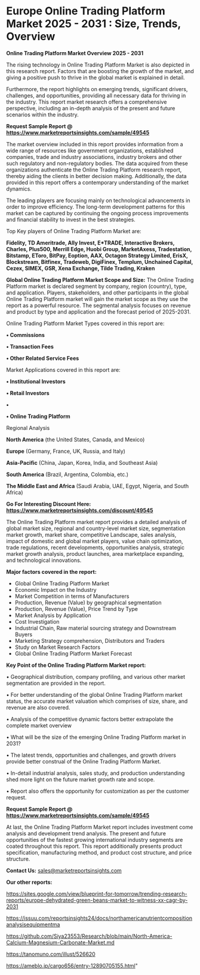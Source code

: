 # Europe Online Trading Platform Market 2025 - 2031 : Size, Trends, Overview

<Strong> Online Trading Platform Market Overview 2025 - 2031</strong>

The rising technology in Online Trading Platform Market is also depicted in this research report. Factors that are boosting the growth of the market, and giving a positive push to thrive in the global market is explained in detail.

Furthermore, the report highlights on emerging trends, significant drivers, challenges, and opportunities, providing all necessary data for thriving in the industry. This report market research offers a comprehensive perspective, including an in-depth analysis of the present and future scenarios within the industry.

<strong>Request Sample Report @ <a href=https://www.marketreportsinsights.com/sample/49545>https://www.marketreportsinsights.com/sample/49545</a></strong>

The market overview included in this report provides information from a wide range of resources like government organizations, established companies, trade and industry associations, industry brokers and other such regulatory and non-regulatory bodies. The data acquired from these organizations authenticate the Online Trading Platform research report, thereby aiding the clients in better decision making. Additionally, the data provided in this report offers a contemporary understanding of the market dynamics.

The leading players are focusing mainly on technological advancements in order to improve efficiency. The long-term development patterns for this market can be captured by continuing the ongoing process improvements and financial stability to invest in the best strategies.

Top Key players of Online Trading Platform Market are:

<strong>Fidelity, TD Ameritrade, Ally Invest, E*TRADE, Interactive Brokers, Charles, Plus500, Merrill Edge, Huobi Group, MarketAxess, Tradestation, Bitstamp, EToro, BitPay, Eoption, AAX, Octagon Strategy Limited, ErisX, Blockstream, Bitfinex, Tradeweb, DigiFinex, Templum, Unchained Capital, Cezex, SIMEX, GSR, Xena Exchange, Tilde Trading, Kraken</strong>

<strong><b>Global Online Trading Platform Market Scope and Size:</b></strong>
The Online Trading Platform market is declared segment by company, region (country), type, and application. Players, stakeholders, and other participants in the global Online Trading Platform market will gain the market scope as they use the report as a powerful resource. The segmental analysis focuses on revenue and product by type and application and the forecast period of 2025-2031.

Online Trading Platform Market Types covered in this report are:

<strong>•  Commissions

•  Transaction Fees

•  Other Related Service Fees</strong>

Market Applications covered in this report are:

<strong>•  Institutional Investors

•  Retail Investors

•  

•  Online Trading Platform</strong> 

Regional Analysis

<strong>North America</strong> (the United States, Canada, and Mexico)

<strong>Europe</strong> (Germany, France, UK, Russia, and Italy)

<strong>Asia-Pacific</strong> (China, Japan, Korea, India, and Southeast Asia)

<strong>South America</strong> (Brazil, Argentina, Colombia, etc.)

<strong>The Middle East and Africa</strong> (Saudi Arabia, UAE, Egypt, Nigeria, and South Africa)

<strong>Go For Interesting Discount Here: <a href=https://www.marketreportsinsights.com/discount/49545>https://www.marketreportsinsights.com/discount/49545</a></strong>

The Online Trading Platform market report provides a detailed analysis of global market size, regional and country-level market size, segmentation market growth, market share, competitive Landscape, sales analysis, impact of domestic and global market players, value chain optimization, trade regulations, recent developments, opportunities analysis, strategic market growth analysis, product launches, area marketplace expanding, and technological innovations.

<strong><b>Major factors covered in the report:</b></strong>
<ul>
  <li>Global Online Trading Platform Market </li>
  <li>Economic Impact on the Industry</li>
  <li>Market Competition in terms of Manufacturers</li>
  <li>Production, Revenue (Value) by geographical segmentation</li>
  <li>Production, Revenue (Value), Price Trend by Type</li>
  <li>Market Analysis by Application</li>
  <li>Cost Investigation</li>
  <li>Industrial Chain, Raw material sourcing strategy and Downstream Buyers</li>
  <li>Marketing Strategy comprehension, Distributors and Traders</li>
  <li>Study on Market Research Factors</li>
  <li>Global Online Trading Platform Market Forecast</li>
</ul>

<strong><b>Key Point of the Online Trading Platform Market report:</b></strong>

• Geographical distribution, company profiling, and various other market segmentation are provided in the report.

• For better understanding of the global Online Trading Platform market status, the accurate market valuation which comprises of size, share, and revenue are also covered.

• Analysis of the competitive dynamic factors better extrapolate the complete market overview

• What will be the size of the emerging Online Trading Platform market in 2031?

• The latest trends, opportunities and challenges, and growth drivers provide better construal of the Online Trading Platform Market.

• In-detail industrial analysis, sales study, and production understanding shed more light on the future market growth rate and scope.

• Report also offers the opportunity for customization as per the customer request.

<strong>Request Sample Report @ <a href=https://www.marketreportsinsights.com/sample/49545>https://www.marketreportsinsights.com/sample/49545</a></strong>

At last, the Online Trading Platform Market report includes investment come analysis and development trend analysis. The present and future opportunities of the fastest growing international industry segments are coated throughout this report. This report additionally presents product specification, manufacturing method, and product cost structure, and price structure.

<strong>Contact Us:</strong>
sales@marketreportsinsights.com

<strong>Our other reports:</strong>

<a href=https://sites.google.com/view/blueprint-for-tomorrow/trending-research-reports/europe-dehydrated-green-beans-market-to-witness-xx-cagr-by-2031>https://sites.google.com/view/blueprint-for-tomorrow/trending-research-reports/europe-dehydrated-green-beans-market-to-witness-xx-cagr-by-2031</a>

<a href=https://issuu.com/reportsinsights24/docs/northamericanutrientcompositionanalysisequipmentma>https://issuu.com/reportsinsights24/docs/northamericanutrientcompositionanalysisequipmentma</a>

<a href=https://github.com/Siya23553/Research/blob/main/North-America-Calcium-Magnesium-Carbonate-Market.md>https://github.com/Siya23553/Research/blob/main/North-America-Calcium-Magnesium-Carbonate-Market.md</a>

<a href=https://tanomuno.com/illust/526620>https://tanomuno.com/illust/526620</a>

<a href=https://ameblo.jp/cargo656/entry-12890705155.html>https://ameblo.jp/cargo656/entry-12890705155.html</a>"
